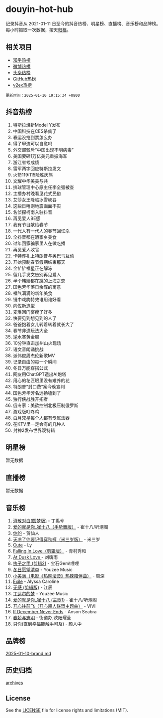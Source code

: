 # douyin-hot-hub

记录抖音从 2021-01-11 日至今的抖音热榜、明星榜、直播榜、音乐榜和品牌榜。每小时抓取一次数据，按天[归档](archives)。

## 相关项目

- [知乎热榜](https://github.com/lonnyzhang423/zhihu-hot-hub)
- [微博热榜](https://github.com/lonnyzhang423/weibo-hot-hub)
- [头条热榜](https://github.com/lonnyzhang423/toutiao-hot-hub)
- [GitHub热榜](https://github.com/lonnyzhang423/github-hot-hub)
- [v2ex热榜](https://github.com/lonnyzhang423/v2ex-hot-hub)


`更新时间：2025-01-10 19:15:34 +0800`

## 抖音热榜

1. 特斯拉焕新Model Y发布
1. 中国科技在CES杀疯了
1. 春运没抢到票怎么办
1. 得了甲流可以自愈吗
1. 外交部驳斥“中国出现不明病毒”
1. 美国要砸1万亿美元重振海军
1. 浙江省考成绩
1. 雷军两字回应特斯拉发文
1. 火箭119:115险胜灰熊
1. 文耀中华美美与共
1. 排球管理中心原主任李全强被查
1. 主播办村晚看见花式民俗
1. 艾莎女王降临冰雪峡谷
1. 这些日喀则地震画面不实
1. 名侦探柯南入驻抖音
1. 再见爱人BE感
1. 我有节目献给春节
1. 一代人有一代人的春节回忆杀
1. 全抖音都在晒家乡美食
1. 过年回家骗家里人在做吃播
1. 再见爱人收官
1. 卡特葬礼上特朗普与奥巴马互动
1. 开始预制春节假期结束那天
1. 金铲铲福星正在解冻
1. 留几手发文告别再见爱人
1. 半个韩娱都在跳的上海之恋
1. 国色芳华落日余晖的寓意
1. 福气满满的新年美食
1. 镜中戏韵特效谁用谁好看
1. 向佐新造型
1. 麦琳回门宴瘦了好多
1. 快要见到想见到的人了
1. 爸爸抱着女儿转着转着就长大了
1. 春节非遗玩法大全
1. 逆水寒黄金服
1. 10分钟直击加州山火现场
1. 语文音朗诵挑战
1. 派伟俊周杰伦新歌MV
1. 记录自由的每一个瞬间
1. 冬日万能穿搭公式
1. 网友用ChatGPT造出AI炮塔
1. 用心的花匠眼里没有难养的花
1. 特朗普“封口费”案今晚宣判
1. 国色芳华芳名远扬嗑到了
1. 独行侠战胜开拓者
1. 俄专家：美欲控制北极压制俄罗斯
1. 游戏版叮咚鸡
1. 白月梵星每个人都有专属法器
1. 在KTV里一定会有的几种人
1. 封神2发布世界观特辑

## 明星榜

暂无数据

## 直播榜

暂无数据

## 音乐榜

1. [消散对白(圆梦版)](https://sf5-hl-cdn-tos.douyinstatic.com/obj/tos-cn-ve-2774/og4jB5I5IizzoZVAAAzWgBMAsMDWoArfwBOiFs) - 丁禹兮
1. [爱的就是你_崔十八（手势舞版）](https://sf5-hl-cdn-tos.douyinstatic.com/obj/tos-cn-ve-2774/oApB2AigNyB4sTw7JhBOikMAf0oDJzMWBuIrgm) - 崔十八/听潮阁
1. [你的](https://sf5-hl-cdn-tos.douyinstatic.com/obj/tos-cn-ve-2774/oYuIeKf42jB7sEV6B2upMdpYAgfrQWj0FeRegh) - 贺仙人
1. [天冷了你要记得穿秋裤（米三岁版）](https://sf5-hl-cdn-tos.douyinstatic.com/obj/tos-cn-ve-2774/oQlIwVIDWiZ6BQilAorS7MA0AgCkQDvcZAdm1) - 米三岁
1. [Cute](https://sf5-hl-cdn-tos.douyinstatic.com/obj/tos-cn-ve-2774/o4IbIzHWKAAB4wsS5qMBRiiAlEBGTpQRNfFvuo) - Ly
1. [Falling In Love（剪辑版）](https://sf6-cdn-tos.douyinstatic.com/obj/tos-cn-ve-2774/o8ajpA8zzgBPahbBIO8AcKGBLJezFCRd1wfP9f) - 青村秀和
1. [ At Dusk  Love ](https://sf5-hl-cdn-tos.douyinstatic.com/obj/tos-cn-ve-2774/o8CrpCf5CaYgI4ZrtQgMQAFEfuGqNnRSDQAPBc) - 刘嗨雨
1. [执子之手 (剪辑2)](https://sf5-hl-cdn-tos.douyinstatic.com/obj/tos-cn-ve-2774/oUoZLQjCc31XzqsBnBQUNgeKtYPBcgbFDwtfcu) - 宝石Gem\哩哩
1. [冬日愿望清单](https://sf5-hl-cdn-tos.douyinstatic.com/obj/tos-cn-ve-2774/oIIgUOeamCFCVAzxN6MFRLIBlLGpUqQxeeHrLE) - Youzee Music
1. [小美满（电影《热辣滚烫》热辣陪伴曲）](https://sf3-cdn-tos.douyinstatic.com/obj/tos-cn-ve-2774/o0GAn2lSgfZIDUgtevCGDQYnFg4CwnrBaxbTZL) - 周深
1. [Exile](https://sf5-hl-cdn-tos.douyinstatic.com/obj/tos-cn-ve-2774/oYj4gAQTknKE3WW0Je8KGmQ7z1cA4FefwtbufD) - Alyssa Caroline
1. [无感 (剪辑版)](https://sf5-hl-cdn-tos.douyinstatic.com/obj/tos-cn-ve-2774/o0eIsUzJBDlQaQFC5OFlgbMEZC1TFYBftOBn6p) - 江辰
1. [丁达尔的梦](https://sf5-hl-cdn-tos.douyinstatic.com/obj/tos-cn-ve-2774/oMU3WirUZBVQkAC9ccG5P2IQirziZM2RTInUY) - Youzee Music
1. [爱的就是你_崔十八 (主歌1)](https://sf5-hl-cdn-tos.douyinstatic.com/obj/tos-cn-ve-2774/oI5BO5DhFZ6UTcNCnZaOCBLtZ7WIMQGfgnXf5E) - 崔十八/听潮阁
1. [开心往前飞（开心超人联盟主题曲）](https://sf5-hl-cdn-tos.douyinstatic.com/obj/tos-cn-ve-2774/9d8fb7c82cf1421fb93a9fe925275e0a) - VIVI
1. [If December Never Ends](https://sf5-hl-cdn-tos.douyinstatic.com/obj/tos-cn-ve-2774/oY1IQMoTgCFIBg8RZifyqlBBt1UFgitTYmxeOS) - Anson Seabra
1. [春娇与志明](https://sf5-hl-cdn-tos.douyinstatic.com/obj/tos-cn-ve-2774/e530d8fceb7044b39707d7f9ff54add1) - 街道办,欧阳耀莹
1. [只你(直到幸福能触手可及)](https://sf5-hl-cdn-tos.douyinstatic.com/obj/tos-cn-ve-2774/o0lBkRDzFTeaVSUz3ZZSCBVtZ5DIMQGfgmEAuE) - 颜人中

## 品牌榜

[2025-01-10-brand.md](archives/2025-01-10-brand.md)

## 历史归档

[archives](archives)

## License

See the [LICENSE](LICENSE) file for license rights and limitations (MIT).
